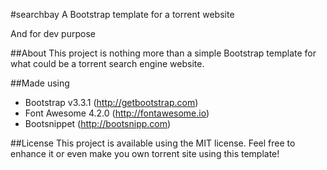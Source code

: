 #searchbay
A Bootstrap template for a torrent website

And for dev purpose

##About
This project is nothing more than a simple Bootstrap template for what could be a torrent search engine website. 



##Made using
* Bootstrap v3.3.1 (http://getbootstrap.com)
* Font Awesome 4.2.0 (http://fontawesome.io)
* Bootsnippet (http://bootsnipp.com)



##License
This project is available using the MIT license. Feel free to enhance it or even make you own torrent site using this template!
